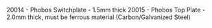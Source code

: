 20014 - Phobos Switchplate - 1.5mm thick
20015 - Phobos Top Plate - 2.0mm thick, must be ferrous material (Carbon/Galvanized Steel)
